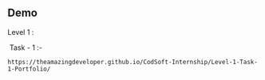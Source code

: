 ## Demo

Level 1 :

  &nbsp;Task - 1 :-
  
    https://theamazingdeveloper.github.io/CodSoft-Internship/Level-1-Task-1-Portfolio/
